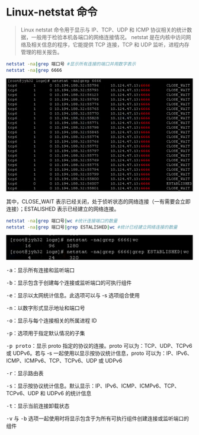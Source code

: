 # Linux-netstat 命令

> Linux netstat 命令用于显示与 IP、TCP、UDP 和 ICMP 协议相关的统计数据，一般用于检验本机各端口的网络连接情况。
> netstat 是在内核中访问网络及相关信息的程序，它能提供 TCP 连接，TCP 和 UDP 监听，进程内存管理的相关报告。

````bash
netstat -na|grep 端口号 #显示所有连接的端口并用数字表示
netstat -na|grep 6666
````

![命令示例](assets/image-20191217111700778.png)

其中，CLOSE_WAIT 表示已经关闭，处于侦听状态的网络连接（一有需要会立即连接）；ESTALISHED  表示已经建立的网络连接。

````bash
netstat -na|grep 端口号|wc #统计连接端口的数量
netstat -na|grep 端口号|grep ESTALISHED|wc #统计已经建立网络连接的数量
````

![命令示例](assets/image-20191217112644929.png)

<kbd>-a</kbd>：显示所有连接和监听端口

<kbd>-b</kbd>：显示包含于创建每个连接或监听端口的可执行组件

<kbd>-e</kbd>：显示以太网统计信息。此选项可以与 -s 选项组合使用

<kbd>-n</kbd>：以数字形式显示地址和端口号

<kbd>-o</kbd>：显示与每个连接相关的所属进程 ID

<kbd>-p</kbd>：选项用于指定默认情况的子集

<kbd>-p proto</kbd>：显示 proto 指定的协议的连接。proto 可以为：TCP、UDP、TCPv6 或 UDPv6。若与 -s 一起使用以显示按协议统计信息，proto 可以为：IP、IPv6、ICMP、ICMPv6、TCP、TCPv6、UDP 或 UDPv6

<kbd>-r</kbd>：显示路由表

<kbd>-s</kbd>：显示按协议统计信息。默认显示：IP、IPv6、ICMP、ICMPv6、TCP、TCPv6、UDP 和 UDPv6 的统计信息

<kbd>-t</kbd>：显示当前连接卸载状态

<kbd>-v</kbd> 与 <kbd>-b</kbd> 选项一起使用时将显示包含于为所有可执行组件创建连接或监听端口的组件